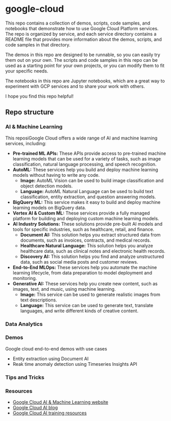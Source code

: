 # google-cloud


This repo contains a collection of demos, scripts, code samples, and notebooks that demonstrate how to use Google Cloud Platform services. The repo is organized by service, and each service directory contains a README file that provides more information about the demos, scripts, and code samples in that directory.

The demos in this repo are designed to be runnable, so you can easily try them out on your own. The scripts and code samples in this repo can be used as a starting point for your own projects, or you can modify them to fit your specific needs.

The notebooks in this repo are Jupyter notebooks, which are a great way to experiment with GCP services and to share your work with others.

I hope you find this repo helpful!


## Repo structure 

### AI & Machine Learning

This reposiGoogle Cloud offers a wide range of AI and machine learning services, including:

* **Pre-trained ML APIs:** These APIs provide access to pre-trained machine learning models that can be used for a variety of tasks, such as image classification, natural language processing, and speech recognition.
* **AutoML:** These services help you build and deploy machine learning models without having to write any code.
    * **Image:** AutoML Vision can be used to build image classification and object detection models.
    * **Language:** AutoML Natural Language can be used to build text classification, entity extraction, and question answering models.
* **BigQuery ML:** This service makes it easy to build and deploy machine learning models on BigQuery data.
* **Vertex AI & Custom ML:** These services provide a fully managed platform for building and deploying custom machine learning models.
* **AI Industry Solutions:** These solutions provide pre-built AI models and tools for specific industries, such as healthcare, retail, and finance.
    * **Document AI:** This solution helps you extract structured data from documents, such as invoices, contracts, and medical records.
    * **Healthcare Natural Language:** This solution helps you analyze healthcare data, such as clinical notes and electronic health records.
    * **Discovery AI:** This solution helps you find and analyze unstructured data, such as social media posts and customer reviews.
* **End-to-End MLOps:** These services help you automate the machine learning lifecycle, from data preparation to model deployment and monitoring.
* **Generative AI:** These services help you create new content, such as images, text, and music, using machine learning.
    * **Image:** This service can be used to generate realistic images from text descriptions.
    * **Language:** This service can be used to generate text, translate languages, and write different kinds of creative content.


### Data Analytics 


### Demos
Google cloud end-to-end demos with use cases

* Entity extraction using Document AI
* Reak time anomaly detection using Timeseries Insights API


### Tips and Tricks


### Resources

* [Google Cloud AI & Machine Learning website](https://cloud.google.com/ai-platform/)
* [Google Cloud AI blog](https://cloud.google.com/blog/topics/ai)
* [Google Cloud AI training resources](https://cloud.google.com/ai-platform/training/)

